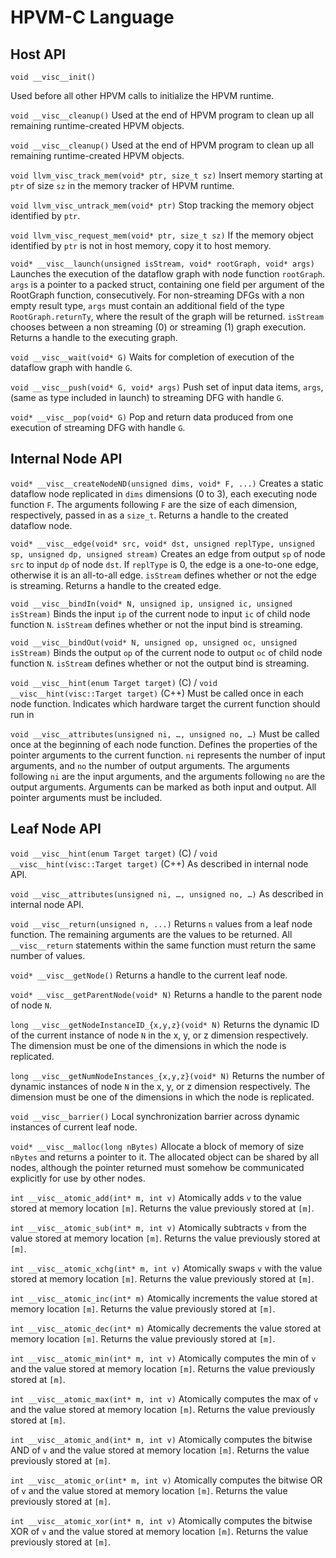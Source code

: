 # HPVM-C Language

## Host API

```void __visc__init()```

Used before all other HPVM calls to initialize the HPVM runtime.

```void __visc__cleanup()```
Used at the end of HPVM program to clean up all remaining runtime-created HPVM objects.

```void __visc__cleanup()```
Used at the end of HPVM program to clean up all remaining runtime-created HPVM objects.

```void llvm_visc_track_mem(void* ptr, size_t sz)```
Insert memory starting at ```ptr``` of size ```sz``` in the memory tracker of HPVM runtime.

```void llvm_visc_untrack_mem(void* ptr)```
Stop tracking the memory object identified by ```ptr```.

```void llvm_visc_request_mem(void* ptr, size_t sz)```
If the memory object identified by ```ptr``` is not in host memory, copy it to host memory.

```void* __visc__launch(unsigned isStream, void* rootGraph, void* args)```
Launches the execution of the dataflow graph with node function ```rootGraph```. ```args``` is a pointer to a packed struct, containing one field per argument of the RootGraph function, consecutively. For non-streaming DFGs with a non empty result type, ```args``` must contain an additional field of the type ```RootGraph.returnTy```, where the result of the graph will be returned. ```isStream``` chooses between a non streaming (0) or streaming (1) graph execution. Returns a handle to the executing graph.

```void __visc__wait(void* G)```
Waits for completion of execution of the dataflow graph with handle ```G```.

```void __visc__push(void* G, void* args)```
Push set of input data items, ```args```, (same as type included in launch) to streaming DFG with handle ```G```.

```void* __visc__pop(void* G)```
Pop and return data produced from one execution of streaming DFG with handle ```G```.

## Internal Node API

```void* __visc__createNodeND(unsigned dims, void* F, ...)```
Creates a static dataflow node replicated in ```dims``` dimensions (0 to 3), each executing node function ```F```. The arguments following ```F``` are the size of each dimension, respectively, passed in as a ```size_t```. Returns a handle to the created dataflow node.

```void* __visc__edge(void* src, void* dst, unsigned replType, unsigned sp, unsigned dp, unsigned stream)```
Creates an edge from output ```sp``` of node ```src``` to input ```dp``` of node ```dst```. If ```replType``` is 0, the edge is a one-to-one edge, otherwise it is an all-to-all edge. ```isStream``` defines whether or not the edge is streaming. Returns a handle to the created edge.

```void __visc__bindIn(void* N, unsigned ip, unsigned ic, unsigned isStream)```
Binds the input ```ip``` of the current node to input ```ic``` of child node function ```N```. ```isStream``` defines whether or not the input bind is streaming.

```void __visc__bindOut(void* N, unsigned op, unsigned oc, unsigned isStream)```
Binds the output ```op``` of the current node to output ```oc``` of child node function ```N```. ```isStream``` defines whether or not the output bind is streaming.

```void __visc__hint(enum Target target)``` (C\) / ```void __visc__hint(visc::Target target)``` (C++)
Must be called once in each node function. Indicates which hardware target the current function should run in

```void __visc__attributes(unsigned ni, …, unsigned no, …)```
Must be called once at the beginning of each node function. Defines the properties of the pointer arguments to the current function. ```ni``` represents the number of input arguments, and ```no``` the number of output arguments. The arguments following ```ni``` are the input arguments, and the arguments following ```no``` are the output arguments. Arguments can be marked as both input and output. All pointer arguments must be included.

## Leaf Node API
```void __visc__hint(enum Target target)``` (C\) / ```void __visc__hint(visc::Target target)``` (C++)
As described in internal node API.

```void __visc__attributes(unsigned ni, …, unsigned no, …)```
As described in internal node API.

```void __visc__return(unsigned n, ...)```
Returns ```n``` values from a leaf node function. The remaining arguments are the values to be returned. All ```__visc__return``` statements within the same function must return the same number of values.

```void* __visc__getNode()```
Returns a handle to the current leaf node.

```void* __visc__getParentNode(void* N)```
Returns a handle to the parent node of node ```N```.

```long __visc__getNodeInstanceID_{x,y,z}(void* N)```
Returns the dynamic ID of the current instance of node ```N``` in the x, y, or z dimension respectively. The dimension must be one of the dimensions in which the node is replicated.

```long __visc__getNumNodeInstances_{x,y,z}(void* N)```
Returns the number of dynamic instances of node ```N``` in the x, y, or z dimension respectively. The dimension must be one of the dimensions in which the node is replicated.

```void __visc__barrier()```
Local synchronization barrier across dynamic instances of current leaf node.

```void* __visc__malloc(long nBytes)```
Allocate a block of memory of size ```nBytes``` and returns a pointer to it. The allocated object can be shared by all nodes, although the pointer returned must somehow be communicated explicitly for use by other nodes.

```int __visc__atomic_add(int* m, int v)```
Atomically adds ```v``` to the value stored at memory location ```[m]```. Returns the value previously stored at ```[m]```.

```int __visc__atomic_sub(int* m, int v)```
Atomically subtracts ```v``` from the value stored at memory location ```[m]```. Returns the value previously stored at ```[m]```.

```int __visc__atomic_xchg(int* m, int v)```
Atomically swaps ```v``` with the value stored at memory location ```[m]```. Returns the value previously stored at ```[m]```.

```int __visc__atomic_inc(int* m)```
Atomically increments the value stored at memory location ```[m]```. Returns the value previously stored at ```[m]```.

```int __visc__atomic_dec(int* m)```
Atomically decrements the value stored at memory location ```[m]```. Returns the value previously stored at ```[m]```.

```int __visc__atomic_min(int* m, int v)```
Atomically computes the min of ```v``` and the value stored at memory location ```[m]```. Returns the value previously stored at ```[m]```.

```int __visc__atomic_max(int* m, int v)```
Atomically computes the max of ```v``` and the value stored at memory location ```[m]```. Returns the value previously stored at ```[m]```.

```int __visc__atomic_and(int* m, int v)```
Atomically computes the bitwise AND of ```v``` and the value stored at memory location ```[m]```. Returns the value previously stored at ```[m]```.

```int __visc__atomic_or(int* m, int v)```
Atomically computes the bitwise OR of ```v``` and the value stored at memory location ```[m]```. Returns the value previously stored at ```[m]```.

```int __visc__atomic_xor(int* m, int v)```
Atomically computes the bitwise XOR of ```v``` and the value stored at memory location ```[m]```. Returns the value previously stored at ```[m]```.
